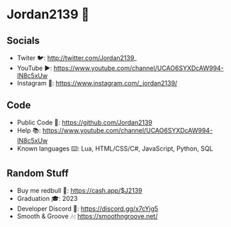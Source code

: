 # Jordan2139 👋

## Socials
- Twiter 🐦: http://twitter.com/Jordan2139_
- YouTube ▶️: https://www.youtube.com/channel/UCAO6SYXDcAW994-lN8c5xUw
- Instagram 📸: https://www.instagram.com/_jordan2139/

## Code
- Public Code 💾: https://github.com/Jordan2139
- Help 📚: https://www.youtube.com/channel/UCAO6SYXDcAW994-lN8c5xUw
- Known languages ⌨️: Lua, HTML/CSS/C#, JavaScript, Python, SQL

## Random Stuff
- Buy me redbull 🥤: https://cash.app/$J2139
- Graduation 🎓: 2023
- Developer Discord 🔌: https://discord.gg/x7cYjg5
- Smooth & Groove 🎶: https://smoothngroove.net/
